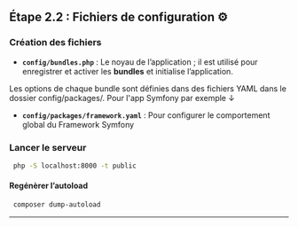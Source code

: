 ## Étape 2.2 : Fichiers de configuration ⚙️

### Création des fichiers

- **`config/bundles.php`** : Le noyau de l’application ; il est utilisé pour enregistrer et activer les **bundles** et initialise l’application.

 Les options de chaque bundle sont définies dans des fichiers YAML dans le dossier config/packages/.
  Pour l'app Symfony par exemple ↓
- **`config/packages/framework.yaml`** :  Pour configurer le comportement global du Framework Symfony
     
### Lancer le serveur 

 ```bash
  php -S localhost:8000 -t public
```
  #### Regénèrer l’autoload 
   ```bash
    composer dump-autoload
  ```

---
